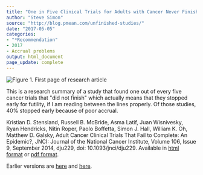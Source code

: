 ```yaml
---
title: "One in Five Clinical Trials for Adults with Cancer Never Finish"
author: "Steve Simon"
source: "http://blog.pmean.com/unfinished-studies/"
date: "2017-05-05"
categories:
- "*Recommendation"
- 2017
- Accrual problems
output: html_document
page_update: complete
---
```


![Figure 1. First page of research article](http://www.pmean.com/new-images/17/unfinished-studies01.png)

<div class="notes">

This is a research summary of a study that found one out of every five cancer trials that "did not finish" which actually means that they stopped early for futility, if I am reading between the lines properly. Of those studies, 40% stopped early because of poor accrual.

Kristian D. Stensland, Russell B. McBride, Asma Latif, Juan Wisnivesky, Ryan Hendricks, Nitin Roper, Paolo Boffetta, Simon J. Hall, William K. Oh, Matthew D. Galsky, Adult Cancer Clinical Trials That Fail to Complete: An Epidemic?, JNCI: Journal of the National Cancer Institute, Volume 106, Issue 9, September 2014, dju229, doi: 10.1093/jnci/dju229. Available in [html format][ste1] or [pdf format][ste2].


[ste1]: https://academic.oup.com/jnci/article/106/9/dju229/911080
[ste2]: https://academic.oup.com/jnci/article-pdf/106/9/dju229/17313582/dju229.pdf

</div>
 
Earlier versions are [here][sim1] and [here][sim2].
 
[sim1]: http://blog.pmean.com/unfinished-studies/
[sim2]: http://new.pmean.com/unfinished-studies/
 
